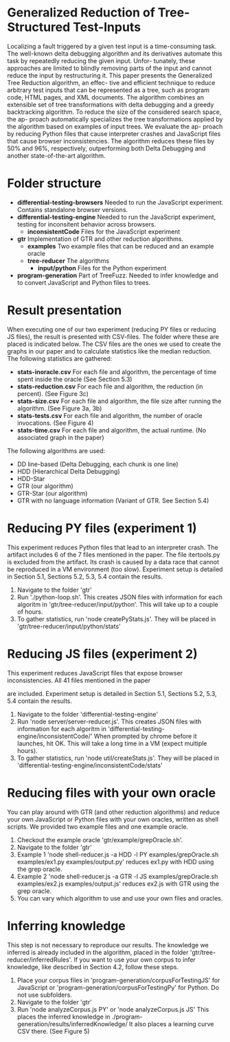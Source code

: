 Generalized Reduction of Tree-Structured Test-Inputs
====================================================
Localizing a fault triggered by a given test input is a time-consuming
task. The well-known delta debugging algorithm and its derivatives
automate this task by repeatedly reducing the given input. Unfor-
tunately, these approaches are limited to blindly removing parts
of the input and cannot reduce the input by restructuring it. This
paper presents the Generalized Tree Reduction algorithm, an effec-
tive and efficient technique to reduce arbitrary test inputs that can
be represented as a tree, such as program code, HTML pages, and
XML documents. The algorithm combines an extensible set of tree
transformations with delta debugging and a greedy backtracking
algorithm. To reduce the size of the considered search space, the ap-
proach automatically specializes the tree transformations applied by
the algorithm based on examples of input trees. We evaluate the ap-
proach by reducing Python files that cause interpreter crashes and
JavaScript files that cause browser inconsistencies. The algorithm
reduces these files by 50% and 96%, respectively, outperforming
both Delta Debugging and another state-of-the-art algorithm.


Folder structure
================
- **differential-testing-browsers** Needed to run the JavaScript experiment. Contains standalone browser versions.
- **differential-testing-engine** Needed to run the JavaScript experiment, 
  testing for inconsitent behavior across browsers. 
  - **inconsistentCode** Files for the JavaScript experiment
- **gtr** Implementation of GTR and other reduction algorithms.
  - **examples** Two example files that can be reduced and an example oracle
  - **tree-reducer** The algorithms
    - **input/python** Files for the Python experiment
- **program-generation** Part of TreeFuzz. Needed to infer knowledge
  and to convert JavaScript and Python files to trees.
  
Result presentation
===================
When executing one of our two experiment (reducing PY files or reducing JS files), the result
is presented with CSV-files. The folder where these are placed is indicated below. The CSV
files are the ones we used to create the graphs in our paper and to calculate statistics like
the median reduction. The following statistics are gathered:
- **stats-inoracle.csv** For each file and algorithm, the percentage of time spent inside the oracle (See Section 5.3)
- **stats-reduction.csv** For each file and algorithm, the reduction (in percent). (See Figure 3c)
- **stats-size.csv** For each file and algorithm, the file size after running the algorithm. (See Figure 3a, 3b)
- **stats-tests.csv** For each file and algorithm, the number of oracle invocations. (See Figure 4)
- **stats-time.csv** For each file and algorithm, the actual runtime. (No associated graph in the paper)

The following algorithms are used:
- DD line-based (Delta Debugging, each chunk is one line)
- HDD (Hierarchical Delta Debugging)
- HDD-Star
- GTR (our algorithm)
- GTR-Star (our algorithm)
- GTR with no language information (Variant of GTR. See Section 5.4)

Reducing PY files (experiment 1)
================================
This experiment reduces Python files that lead to an interpreter crash. The artifact includes 6 of the 7 files
mentioned in the paper. The file itertools.py is excluded from the artifact. Its crash is caused by a data race
that cannot be reproduced in a VM environment (too slow). Experiment setup is detailed in Section 5.1,
Sections 5.2, 5.3, 5.4 contain the results.

1. Navigate to the folder 'gtr'
2. Run './python-loop.sh'. This creates JSON files with information for each algoritm in 'gtr/tree-reducer/input/python'. This will take up to a couple of hours.
3. To gather statistics, run 'node createPyStats.js'. They will be placed in 'gtr/tree-reducer/input/python/stats'


Reducing JS files (experiment 2)
================================
This experiment reduces JavaScript files that expose browser inconsistencies. All 41 files mentioned in the paper

are included. Experiment setup is detailed in Section 5.1, Sections 5.2, 5.3, 5.4 contain the results.

1. Navigate to the folder 'differential-testing-engine'
2. Run 'node server/server-reducer.js'. This creates JSON files with information for each algoritm in 'differential-testing-engine/inconsistentCode/'
   When prompted by chrome before it launches, hit OK. This will take a long time in a VM (expect multiple hours).
3. To gather statistics, run 'node util/createStats.js'. They will be placed in 'differential-testing-engine/inconsistentCode/stats'


Reducing files with your own oracle
===================================
You can play around with GTR (and other reduction algorithms) and reduce your own JavaScript
or Python files with your own oracles, written as shell scripts. We provided two example files
and one example oracle.

1. Checkout the example oracle 'gtr/example/grepOracle.sh'.
2. Navigate to the folder 'gtr'
3. Example 1 'node shell-reducer.js -a HDD -l PY examples/grepOracle.sh examples/ex1.py examples/output.py' reduces ex1.py with HDD using the grep oracle.
4. Example 2 'node shell-reducer.js -a GTR -l JS examples/grepOracle.sh examples/ex2.js examples/output.js' reduces ex2.js with GTR using the grep oracle.
5. You can vary which algorithm to use and use your own files and oracles.


Inferring knowledge
===================
This step is not necessary to reproduce our results. The knowledge we inferred is already included
in the algorithm, placed in the folder 'gtr/tree-reducer/inferredRules'. If you want to use your own
corpus to infer knowledge, like described in Section 4.2, follow these steps.

1. Place your corpus files in 'program-generation/corpusForTestingJS' for JavaScript or 'program-generation/corpusForTestingPy' for Python. Do not use subfolders.
2. Navigate to the folder 'gtr'
3. Run 'node analyzeCorpus.js PY' or 'node analyzeCorpus.js JS'
   This places the inferred knowledge in ./program-generation/results/inferredKnowledge/
   It also places a learning curve CSV there. (See Figure 5)
